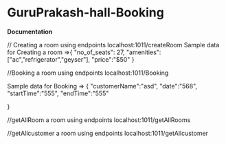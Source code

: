 # GuruPrakash-hall-Booking

******Documentation******

// Creating a room using endpoints
localhost:1011/createRoom
Sample data for Creating a room =>{
     "no_of_seats": 27,
       "amenities": ["ac","refrigerator","geyser"],
       "price":"$50"
}


//Booking a room using endpoints
localhost:1011/Booking

Sample data for Booking => {
     "customerName":"asd",
     "date":"568",
     "startTime":"555",
     "endTime":"555"

}

//getAllRoom a room using endpoints
localhost:1011/getAllRooms

//getAllcustomer a room using endpoints
localhost:1011/getAllcustomer
